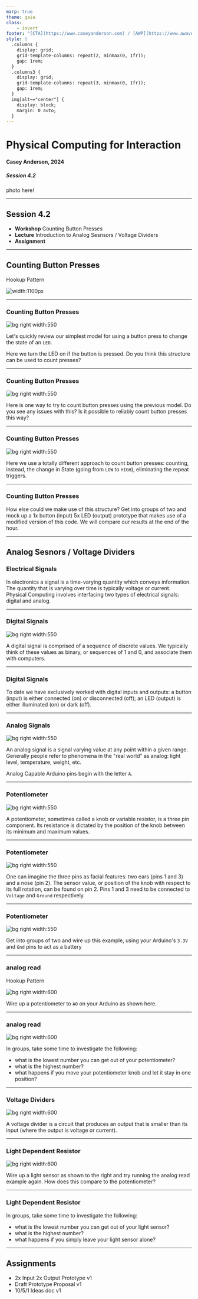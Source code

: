 ```yaml
---
marp: true
theme: gaia
class:
    - invert
footer: "[CTA](https://www.caseyanderson.com) / [AWP](https://www.awavepress.com)"
style: |
  .columns {
    display: grid;
    grid-template-columns: repeat(2, minmax(0, 1fr));
    gap: 1rem;
  }
  .columns3 {
    display: grid;
    grid-template-columns: repeat(3, minmax(0, 1fr));
    gap: 1rem;
  } 
  img[alt~="center"] {
    display: block;
    margin: 0 auto;
  }
---
```


# Physical Computing for Interaction
#### Casey Anderson, 2024

##### Session 4.2

photo here!

---

<!-- paginate: true -->

## Session 4.2

- **Workshop** Counting Button Presses
- **Lecture** Introduction to Analog Sesnsors / Voltage Dividers
- **Assignment**

---

## Counting Button Presses

Hookup Pattern

![width:1100px](./imgs/electronics/buttonExternalLED_bb.jpg)

---
### Counting Button Presses

![bg right width:550](./imgs/ArduinoIDE/button-print.jpg)

Let's quickly review our simplest model for using a button press to change the state of an `LED`.

Here we turn the LED on if the button is pressed. Do you think this structure can be used to count presses?

---

### Counting Button Presses

![bg right width:550](./imgs/ArduinoIDE/button-counter-no-block.jpg)

Here is one way to try to count button presses using the previous model. Do you see any issues with this? Is it possible to reliably count button presses this way?

---

### Counting Button Presses

![bg right width:550](./imgs/ArduinoIDE/counting-button-presses.jpg)

Here we use a totally different approach to count button presses: counting, instead, the change in State (going from `LOW` to `HIGH`), eliminating the repeat triggers.

---

### Counting Button Presses

How else could we make use of this structure? Get into groups of two and mock up a 1x button (input) 5x LED (output) prototype that makes use of a modified version of this code. We will compare our results at the end of the hour.

---

## Analog Sesnors / Voltage Dividers
### Electrical Signals

In electronics a signal is a time-varying quantity which conveys information. The quantity that is varying over time is typically voltage or current. Physical Computing involves interfacing two types of electrical signals: digital and analog.

---

### Digital Signals

![bg right width:550](./imgs/electronics/digital_sig.png)

A digital signal is comprised of a sequence of discrete values. We typically think of these values as binary, or sequences of 1 and 0, and associate them with computers.

---

### Digital Signals

To date we have exclusively worked with digital inputs and outputs: a button (input) is either connected (on) or disconnected (off); an LED (output) is either illuminated (on) or dark (off).

---

### Analog Signals
![bg right width:550](./imgs/electronics/analog_sig.png)

An analog signal is a signal varying value at any point within a given range. Generally people refer to phenomena in the "real world" as analog: light level, temperature, weight, etc.

Analog Capable Arduino pins begin with the letter `A`.

---

### Potentiometer

![bg right width:550](./imgs/electronics/Potentiometer-1.png)

A potentiometer, sometimes called a knob or variable resistor, is a three pin component. Its resistance is dictated by the position of the knob between its minimum and maximum values.

---
### Potentiometer

![bg right width:550](./imgs/electronics/inside-potentiometer.png)

One can imagine the three pins as facial features: two ears (pins 1 and 3) and a nose (pin 2). The sensor value, or position of the knob with respect to its full rotation, can be found on pin 2. Pins 1 and 3 need to be connected to `Voltage` and `Ground` respectively.

---
### Potentiometer

![bg right width:550](./imgs/electronics/led-potentiometer-circuit.png)

Get into groups of two and wire up this example, using your Arduino's `3.3V` and `Gnd` pins to act as a battery

---

### analog read

Hookup Pattern

![bg right width:600](./imgs/electronics/analogSensor_bb.jpg)

Wire up a potentiometer to `A0` on your Arduino as shown here.

---

### analog read

![bg right width:600](./imgs/ArduinoIDE/analog-read.jpg)

In groups, take some time to investigate the following:
* what is the lowest number you can get out of your potentiometer?
* what is the highest number?
* what happens if you move your potentiometer knob and let it stay in one position?

---

### Voltage Dividers

![bg right width:600](./imgs/electronics/voltagedivider.png)

A voltage divider is a circuit that produces an output that is smaller than its input (where the output is voltage or current).

---

### Light Dependent Resistor

![bg right width:600](./imgs/electronics/ldrSensor_bb.jpg)

Wire up a light sensor as shown to the right and try running the analog read example again. How does this compare to the potentiometer?

---

### Light Dependent Resistor

In groups, take some time to investigate the following:
* what is the lowest number you can get out of your light sensor?
* what is the highest number?
* what happens if you simply leave your light sensor alone?

---

## Assignments

* 2x Input 2x Output Prototype v1
* Draft Prototype Proposal v1
* 10/5/1 Ideas doc v1
